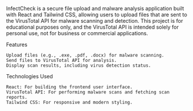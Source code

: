 InfectCheck is a secure file upload and malware analysis application built with React and Tailwind CSS, allowing users to upload files that are sent to the VirusTotal API for malware scanning and detection.
This project is for educational purposes only, and the VirusTotal API is intended solely for personal use, not for business or commercial applications.

Features

    Upload files (e.g., .exe, .pdf, .docx) for malware scanning.
    Send files to VirusTotal API for analysis.
    Display scan results, including virus detection status.

Technologies Used

    React: For building the frontend user interface.
    VirusTotal API: For performing malware scans and fetching scan reports.
    Tailwind CSS: For responsive and modern styling.
